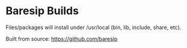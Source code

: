 # Baresip Builds

Files/packages will install under /usr/local (bin, lib, include, share, etc).

Built from source: https://github.com/baresip